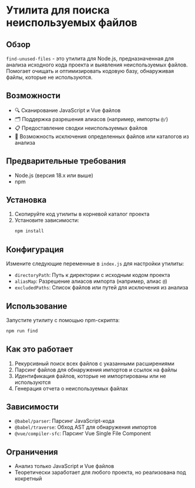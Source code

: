 # Утилита для поиска неиспользуемых файлов

## Обзор

`find-unused-files` - это утилита для Node.js, предназначенная для анализа исходного кода проекта и выявления неиспользуемых файлов. Помогает очищать и оптимизировать кодовую базу, обнаруживая файлы, которые не используются.

## Возможности

- 🔍 Сканирование JavaScript и Vue файлов
- 🗂️ Поддержка разрешения алиасов (например, импорты `@/`)
- 📋 Предоставление сводки неиспользуемых файлов
- 🚫 Возможность исключения определенных файлов или каталогов из анализа

## Предварительные требования

- Node.js (версия 18.x или выше)
- npm

## Установка

1. Скопируйте код утилиты в корневой каталог проекта
2. Установите зависимости:
   ```bash
   npm install
   ```

## Конфигурация

Измените следующие переменные в `index.js` для настройки утилиты:

- `directoryPath`: Путь к директории с исходным кодом проекта
- `aliasMap`: Разрешение алиасов импорта (например, алиас `@`)
- `excludedPaths`: Список файлов или путей для исключения из анализа

## Использование

Запустите утилиту с помощью npm-скрипта:

```bash
npm run find
```

## Как это работает

1. Рекурсивный поиск всех файлов с указанными расширениями
2. Парсинг файлов для обнаружения импортов и ссылок на файлы
3. Идентификация файлов, которые не импортированы или не используются
4. Генерация отчета о неиспользуемых файлах

## Зависимости

- `@babel/parser`: Парсинг JavaScript-кода
- `@babel/traverse`: Обход AST для обнаружения импортов
- `@vue/compiler-sfc`: Парсинг Vue Single File Component

## Ограничения

- Анализ только JavaScript и Vue файлов
- Теоретически заработает для любого проекта, но реализована под кокретный
